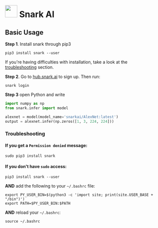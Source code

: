 
# <img src="https://avatars3.githubusercontent.com/u/34816118?s=200&v=4" data-canonical-src="hhttps://avatars3.githubusercontent.com/u/34816118?s=200&v=4" width="40" height="40" /> Snark AI

## Basic Usage
**Step 1**. Install snark through pip3
```
pip3 install snark --user
```
If you're having difficulties with installation, take a look at the [troubleshooting](#troubleshooting) section. 

**Step 2**. Go to [hub.snark.ai](https://hub.snark.ai) to sign up. Then run:
```
snark login
```


**Step 3** open Python and write
``` python
import numpy as np
from snark.infer import model

alexnet = model(model_name='snarkai/AlexNet:latest')
output = alexnet.infer(np.zeros([1, 3, 224, 224]))
```

<a name="troubleshooting"></a>
### Troubleshooting

#### If you get a `Permission denied` message:
```
sudo pip3 install snark
```
#### If you don't have `sudo` access:
```
pip3 install snark --user
```
**AND** add the following to your `~/.bashrc` file:
```
export PY_USER_BIN=$(python3 -c 'import site; print(site.USER_BASE + "/bin")')
export PATH=$PY_USER_BIN:$PATH
```
**AND** reload your `~/.bashrc`:
```
source ~/.bashrc
```
